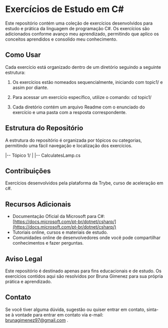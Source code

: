 # Exercícios de Estudo em C#

Este repositório contém uma coleção de exercícios desenvolvidos para estudo e prática da linguagem de programação C#. Os exercícios são adicionados conforme avanço meu aprendizado, permitindo que aplico os conceitos aprendidos e consolido meu conhecimento.

## Como Usar

Cada exercício está organizado dentro de um diretório seguindo a seguinte estrutura:

1. Os exercícios estão nomeados sequencialmente, iniciando com topic1/<nameExercise> e assim por diante.

2. Para acessar um exercício específico, utilize o comando: cd topic1/<nameExercise>

3. Cada diretório contém um arquivo Readme com o enunciado do exercício e uma pasta com a resposta correspondente.

## Estrutura do Repositório

A estrutura do repositório é organizada por tópicos ou categorias, permitindo uma fácil navegação e localização dos exercícios.

|-- Tópico 1/
| |-- CalculatesLamp.cs

## Contribuições

Exercícios desenvolvidos pela plataforma da Trybe, curso de aceleração em c#.

## Recursos Adicionais

- Documentação Oficial da Microsoft para C#: [https://docs.microsoft.com/pt-br/dotnet/csharp/](https://docs.microsoft.com/pt-br/dotnet/csharp/)
- Tutoriais online, cursos e materiais de estudo.
- Comunidades online de desenvolvedores onde você pode compartilhar conhecimentos e fazer perguntas.

## Aviso Legal

Este repositório é destinado apenas para fins educacionais e de estudo. Os exercícios contidos aqui são resolvidos por Bruna Gimenez para sua própria prática e aprendizado.

## Contato

Se você tiver alguma dúvida, sugestão ou quiser entrar em contato, sinta-se à vontade para entrar em contato via e-mail: brunagimenez97@gmail.com .